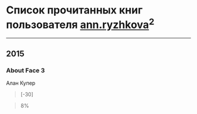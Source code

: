 # Список прочитанных книг пользователя [ann.ryzhkova](https://www.facebook.com/ann.ryzhkova)<sup>2</sup>
---

## 2015

### About Face 3
Алан Купер
> [-30] 


> 8%



